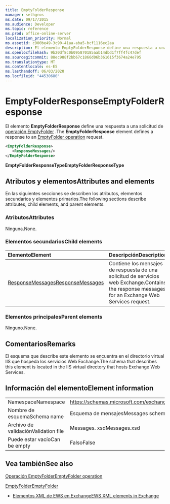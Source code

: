 ```yaml
---
title: EmptyFolderResponse
manager: sethgros
ms.date: 09/17/2015
ms.audience: Developer
ms.topic: reference
ms.prod: office-online-server
localization_priority: Normal
ms.assetid: c900be49-3c90-41aa-aba5-bcf1116ec2aa
description: El elemento EmptyFolderResponse define una respuesta a una solicitud de operación EmptyFolder.
ms.openlocfilehash: 9b20df8c0b095870185aab14dbd1f7ff4fc47def
ms.sourcegitcommit: 88ec988f2bb67c1866d06b361615f3674a24e795
ms.translationtype: MT
ms.contentlocale: es-ES
ms.lasthandoff: 06/03/2020
ms.locfileid: "44530680"
---
```

# <a name="emptyfolderresponse"></a><span data-ttu-id="18859-103">EmptyFolderResponse</span><span class="sxs-lookup"><span data-stu-id="18859-103">EmptyFolderResponse</span></span>

<span data-ttu-id="18859-104">El elemento **EmptyFolderResponse** define una respuesta a una solicitud de [operación EmptyFolder](emptyfolder-operation.md) .</span><span class="sxs-lookup"><span data-stu-id="18859-104">The **EmptyFolderResponse** element defines a response to an [EmptyFolder operation](emptyfolder-operation.md) request.</span></span> 
  
```XML
<EmptyFolderResponse>
   <ResponseMessages/>
</EmptyFolderResponse>
```

 <span data-ttu-id="18859-105">**EmptyFolderResponseType**</span><span class="sxs-lookup"><span data-stu-id="18859-105">**EmptyFolderResponseType**</span></span>
## <a name="attributes-and-elements"></a><span data-ttu-id="18859-106">Atributos y elementos</span><span class="sxs-lookup"><span data-stu-id="18859-106">Attributes and elements</span></span>

<span data-ttu-id="18859-107">En las siguientes secciones se describen los atributos, elementos secundarios y elementos primarios.</span><span class="sxs-lookup"><span data-stu-id="18859-107">The following sections describe attributes, child elements, and parent elements.</span></span>
  
### <a name="attributes"></a><span data-ttu-id="18859-108">Atributos</span><span class="sxs-lookup"><span data-stu-id="18859-108">Attributes</span></span>

<span data-ttu-id="18859-109">Ninguna.</span><span class="sxs-lookup"><span data-stu-id="18859-109">None.</span></span>
  
### <a name="child-elements"></a><span data-ttu-id="18859-110">Elementos secundarios</span><span class="sxs-lookup"><span data-stu-id="18859-110">Child elements</span></span>

|<span data-ttu-id="18859-111">**Elemento**</span><span class="sxs-lookup"><span data-stu-id="18859-111">**Element**</span></span>|<span data-ttu-id="18859-112">**Descripción**</span><span class="sxs-lookup"><span data-stu-id="18859-112">**Description**</span></span>|
|:-----|:-----|
|[<span data-ttu-id="18859-113">ResponseMessages</span><span class="sxs-lookup"><span data-stu-id="18859-113">ResponseMessages</span></span>](responsemessages.md) <br/> |<span data-ttu-id="18859-114">Contiene los mensajes de respuesta de una solicitud de servicios web Exchange.</span><span class="sxs-lookup"><span data-stu-id="18859-114">Contains the response messages for an Exchange Web Services request.</span></span>  <br/> |
   
### <a name="parent-elements"></a><span data-ttu-id="18859-115">Elementos principales</span><span class="sxs-lookup"><span data-stu-id="18859-115">Parent elements</span></span>

<span data-ttu-id="18859-116">Ninguno.</span><span class="sxs-lookup"><span data-stu-id="18859-116">None.</span></span>
  
## <a name="remarks"></a><span data-ttu-id="18859-117">Comentarios</span><span class="sxs-lookup"><span data-stu-id="18859-117">Remarks</span></span>

<span data-ttu-id="18859-118">El esquema que describe este elemento se encuentra en el directorio virtual IIS que hospeda los servicios Web Exchange.</span><span class="sxs-lookup"><span data-stu-id="18859-118">The schema that describes this element is located in the IIS virtual directory that hosts Exchange Web Services.</span></span>
  
## <a name="element-information"></a><span data-ttu-id="18859-119">Información del elemento</span><span class="sxs-lookup"><span data-stu-id="18859-119">Element information</span></span>

|||
|:-----|:-----|
|<span data-ttu-id="18859-120">Namespace</span><span class="sxs-lookup"><span data-stu-id="18859-120">Namespace</span></span>  <br/> |https://schemas.microsoft.com/exchange/services/2006/messages  <br/> |
|<span data-ttu-id="18859-121">Nombre de esquema</span><span class="sxs-lookup"><span data-stu-id="18859-121">Schema name</span></span>  <br/> |<span data-ttu-id="18859-122">Esquema de mensajes</span><span class="sxs-lookup"><span data-stu-id="18859-122">Messages schema</span></span>  <br/> |
|<span data-ttu-id="18859-123">Archivo de validación</span><span class="sxs-lookup"><span data-stu-id="18859-123">Validation file</span></span>  <br/> |<span data-ttu-id="18859-124">Messages. xsd</span><span class="sxs-lookup"><span data-stu-id="18859-124">Messages.xsd</span></span>  <br/> |
|<span data-ttu-id="18859-125">Puede estar vacío</span><span class="sxs-lookup"><span data-stu-id="18859-125">Can be empty</span></span>  <br/> |<span data-ttu-id="18859-126">Falso</span><span class="sxs-lookup"><span data-stu-id="18859-126">False</span></span>  <br/> |
   
## <a name="see-also"></a><span data-ttu-id="18859-127">Vea también</span><span class="sxs-lookup"><span data-stu-id="18859-127">See also</span></span>



[<span data-ttu-id="18859-128">Operación EmptyFolder</span><span class="sxs-lookup"><span data-stu-id="18859-128">EmptyFolder operation</span></span>](emptyfolder-operation.md)
  
[<span data-ttu-id="18859-129">EmptyFolder</span><span class="sxs-lookup"><span data-stu-id="18859-129">EmptyFolder</span></span>](emptyfolder.md)


- [<span data-ttu-id="18859-130">Elementos XML de EWS en Exchange</span><span class="sxs-lookup"><span data-stu-id="18859-130">EWS XML elements in Exchange</span></span>](ews-xml-elements-in-exchange.md)

